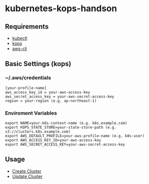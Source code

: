 # kubernetes-kops-handson

## Requirements

- [kubectl](https://kubernetes.io/docs/tasks/tools/install-kubectl/)
- [kops](https://github.com/kubernetes/kops)
- [aws-cli](https://github.com/aws/aws-cli)


## Basic Settings (kops)

### ~/.aws/credentials

```
[your-profile-name]
aws_access_key_id = your-aws-access-key
aws_secret_access_key = your-aws-secret-access-key
region = your-region (e.g. ap-northeast-1)
```

### Enviroment Variables

```
export NAME=your-k8s-context-name (e.g. k8s.example.com)
export KOPS_STATE_STORE=your-state-store-path (e.g. s3://clusters.k8s.example.com)
export AWS_DEFAULT_PROFILE=your-aws-profile-name (e.g. k8s-user)
export AWS_ACCESS_KEY_ID=your-aws-access-key
export AWS_SECRET_ACCESS_KEY=your-aws-secret-access-key
```

## Usage

* [Create Cluster](/docs/kops/cluster_create.md)
* [Update Cluster](/docs/kops/cluster_update.md)
